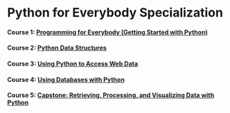 # Python for Everybody Specialization

#### Course 1: [Programming for Everybody (Getting Started with Python)](https://www.coursera.org/learn/python?specialization=python)

#### Course 2: [Python Data Structures](https://www.coursera.org/learn/python-data?specialization=python)

#### Course 3: [Using Python to Access Web Data](https://www.coursera.org/learn/python-network-data?specialization=python)

#### Course 4: [Using Databases with Python](https://www.coursera.org/learn/python-databases?specialization=python)

#### Course 5: [Capstone: Retrieving, Processing, and Visualizing Data with Python](https://www.coursera.org/learn/python-data-visualization)
